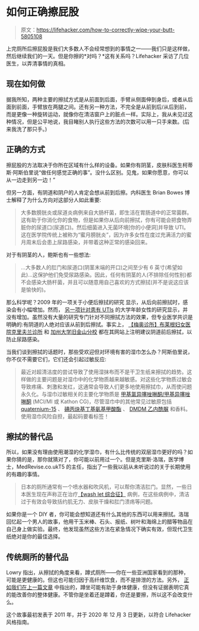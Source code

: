 # 如何正确擦屁股

> 原文：<https://lifehacker.com/how-to-correctly-wipe-your-butt-5805108>

上完厕所后擦屁股是我们大多数人不会经常想到的事情之一——我们只是这样做，然后继续我们的一天。但是你擦的*对吗？*这有关系吗？Lifehacker 采访了几位医生，以弄清事情的真相。



## **现在如何做**

据我所知，两种主要的擦拭方式是从前面到后面，手臂从侧面伸到身后，或者从后面到前面，手臂放在两腿之间。还有另一种方法，不完全是从前到后/从后到前，而是更像一种旋转运动，就像你在清洁窗户上的脏点一样。实际上，我从未见过这种情况，但是公平地说，我目睹别人执行这些方法的次数可以用一只手来数。(后来我洗了那只手。)

## **正确的方式**

擦屁股的方法取决于你所在区域有什么样的设备。如果你有阴茎，皮肤科医生柯蒂斯·阿斯伯里说“做任何感觉正确的事”。没什么区别。见鬼，如果你愿意，你可以从一边走到另一边！”

但另一方面，有阴道和阴户的人肯定会想从前到后擦。内科医生 Brian Bowes 博士解释了为什么方向对这部分人如此重要:

> 大多数膀胱炎或尿道炎病例来自大肠杆菌，即生活在胃肠道中的正常菌群。这有助于你消化你的食物，但是如果你从后向前擦拭，你有可能会把食物弄脏你的尿道口(尿道口)。然后细菌进入无菌环境[你的小便洞]并导致 UTI。这在医学院传统上被称为“蜜月膀胱炎”，因为许多女性在度过充满活力的蜜月周末后会患上尿路感染，并带着这种正常的感染回来。

对于有阴茎的人，鲍斯也有一些想法:

> ...大多数人的肛门和尿道口(阴茎末端的开口)之间至少有 6 英寸(希望如此)...这保护他们免受尿路感染。因此，任何有阴茎的人(不排除任何性别)都不会感染大肠杆菌，并且可以随意用自己喜欢的方式擦拭(并不是说这应该是愉快的)。

那么科学呢？2009 年的一项关于小便后擦拭的研究 显示，从后向前擦拭时，感染会有小幅增加。然而， [另一项针对患有 UTIs](https://journals.lww.com/jpelvicsurgery/Citation/2008/02000/Urinary_Tract_Infection_in_the_Adult_Female_.1.aspx) 的大学年龄女性的研究显示，并没有增加。虽然没有大量的研究专门针对不同擦拭方法的效果，但专业医学共识是明确的:有阴道的人绝对应该从前到后擦拭。事实上， [【梅奥诊所】](https://www.mayoclinic.org/diseases-conditions/urinary-tract-infection/symptoms-causes/syc-20353447)[布莱根妇女医院](https://www.brighamandwomens.org/obgyn/urogynecology/urinary-tract-infections)[克里夫兰诊所](https://my.clevelandclinic.org/health/diseases/9135-urinary-tract-infections/prevention) 和 [加州大学旧金山分校](https://www.ucsfhealth.org/conditions/urinary_tract_infections/) 都在其网站上注明建议阴道前后擦拭，以防止尿路感染。

当我们谈到擦拭的话题时，那些受欢迎但对环境有害的湿巾怎么办？阿斯伯里说，你不仅不需要它们，它们还会引起过敏反应:

> 最近对超清洁度的尝试导致了使用湿抹布而不是干卫生纸来擦拭的趋势。这样做的主要问题是对湿巾中的化学物质越来越敏感。对这些化学物质过敏会导致疼痛、刺激和发红，这通常会导致人们更多地使用擦拭巾，从而使问题永久化。与湿巾过敏相关的主要化学物质是 [甲基氯异噻唑啉酮/甲基异噻唑啉酮](https://www.ewg.org/skindeep/ingredient/703935/methylisothiazolinone/) (MCI/MI 或 Kathon CG)，尽管湿巾中的其他常见过敏原包括 [quaternium-15](https://www.ewg.org/skindeep/ingredient/705478/QUATERNIUM-15_(FORMALDEHYDE_RELEASER)/) 、 [碘丙炔基丁基氨基甲酸酯](https://www.ewg.org/skindeep/ingredient/703111/IODOPROPYNYL_BUTYLCARBAMATE/) 、 [DMDM 乙内酰脲](https://www.ewg.org/skindeep/ingredient/702196/DMDM_HYDANTOIN_(FORMALDEHYDE_RELEASER)/) 和香料。使用湿巾风险自担，最起码要看标签！

## **擦拭的替代品**

所以，如果没有理由使用潮湿的化学湿巾，有什么比传统的双层湿巾更好的吗？如果你猜的是，那你就猜对了，你可能以前用过一个。但是克里斯·洛瑞，医学博士，MedRevise.co.ukT5 的主任，指出了一些我以前从未听说过的关于长期使用的有趣的事情。

> 日本的厕所通常有一个喷水器和吹风机，可以帮你清洁肛门。显然，一些日本医生现在声称正在治疗[【wash let 综合征】](https://www.wired.com/2006/11/washlet-syndrom/) 病例，在这些病例中，清洁过于有效会导致括约肌无力、皮肤干燥和肛门溃疡等问题。

如果你是一个 DIY 者，你可能会想知道还有什么其他的东西可以用来擦拭。洛瑞回忆起一个男人的故事，他用干玉米棒、石头、报纸、树叶和海绵上的醋等物品在自己身上做实验。最终，他发现虽然这些方法在紧急情况下确实有效，但现代卫生纸绝对是你的最佳选择。

## **传统厕所的替代品**

Lowry 指出，从擦拭的角度来看，蹲式厕所——你在一些亚洲国家看到的那种，可能是更健康的。但这也可能归因于高纤维饮食，而不是排泄的方法。另外， [正如我们在上一篇文章](https://lifehacker.com/no-you-dont-have-to-squat-when-you-poop-1785317166) 中指出的，蹲坐可能有助于身体健康，但没有证据表明它真的能改善你的整体健康。不管你是坐着还是蹲着，你还是要擦，所以这不会改变什么。

这个故事最初发表于 2011 年，并于 2020 年 12 月 3 日更新，以符合 Lifehacker 风格指南。